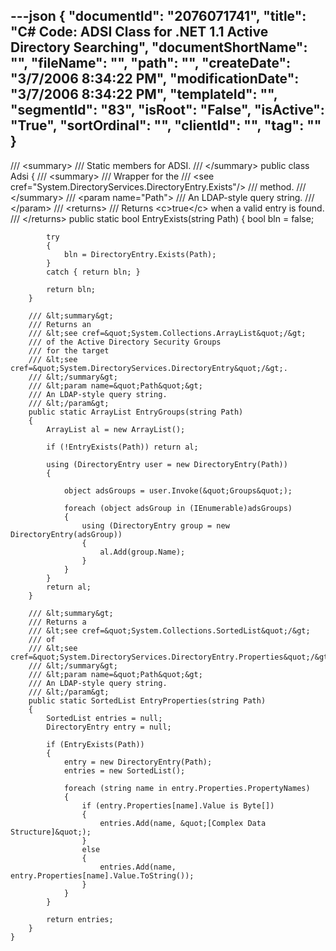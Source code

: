 ---json
{
  "documentId": "2076071741",
  "title": "C# Code: ADSI Class for .NET 1.1 Active Directory Searching",
  "documentShortName": "",
  "fileName": "",
  "path": "",
  "createDate": "3/7/2006 8:34:22 PM",
  "modificationDate": "3/7/2006 8:34:22 PM",
  "templateId": "",
  "segmentId": "83",
  "isRoot": "False",
  "isActive": "True",
  "sortOrdinal": "",
  "clientId": "",
  "tag": ""
}
---

/// &lt;summary&gt;
    /// Static members for ADSI.
    /// &lt;/summary&gt;
    public class Adsi
    {
        /// &lt;summary&gt;
        /// Wrapper for the
        /// &lt;see cref=&quot;System.DirectoryServices.DirectoryEntry.Exists&quot;/&gt;
        /// method.
        /// &lt;/summary&gt;
        /// &lt;param name=&quot;Path&quot;&gt;
        /// An LDAP-style query string.
        /// &lt;/param&gt;
        /// &lt;returns&gt;
        /// Returns &lt;c&gt;true&lt;/c&gt; when a valid entry is found.
        /// &lt;/returns&gt;
        public static bool EntryExists(string Path)
        {
            bool bln = false;

            try
            {
                bln = DirectoryEntry.Exists(Path);
            }
            catch { return bln; }

            return bln;
        }

        /// &lt;summary&gt;
        /// Returns an
        /// &lt;see cref=&quot;System.Collections.ArrayList&quot;/&gt;
        /// of the Active Directory Security Groups
        /// for the target
        /// &lt;see cref=&quot;System.DirectoryServices.DirectoryEntry&quot;/&gt;.
        /// &lt;/summary&gt;
        /// &lt;param name=&quot;Path&quot;&gt;
        /// An LDAP-style query string.
        /// &lt;/param&gt;
        public static ArrayList EntryGroups(string Path)
        {
            ArrayList al = new ArrayList();

            if (!EntryExists(Path)) return al;

            using (DirectoryEntry user = new DirectoryEntry(Path))
            {

                object adsGroups = user.Invoke(&quot;Groups&quot;);

                foreach (object adsGroup in (IEnumerable)adsGroups)
                {
                    using (DirectoryEntry group = new DirectoryEntry(adsGroup))
                    {
                        al.Add(group.Name);
                    }
                }
            }
            return al;
        }

        /// &lt;summary&gt;
        /// Returns a
        /// &lt;see cref=&quot;System.Collections.SortedList&quot;/&gt;
        /// of
        /// &lt;see cref=&quot;System.DirectoryServices.DirectoryEntry.Properties&quot;/&gt;.
        /// &lt;/summary&gt;
        /// &lt;param name=&quot;Path&quot;&gt;
        /// An LDAP-style query string.
        /// &lt;/param&gt;
        public static SortedList EntryProperties(string Path)
        {
            SortedList entries = null;
            DirectoryEntry entry = null;

            if (EntryExists(Path))
            {
                entry = new DirectoryEntry(Path);
                entries = new SortedList();

                foreach (string name in entry.Properties.PropertyNames)
                {
                    if (entry.Properties[name].Value is Byte[])
                    {
                        entries.Add(name, &quot;[Complex Data Structure]&quot;);
                    }
                    else
                    {
                        entries.Add(name, entry.Properties[name].Value.ToString());
                    }
                }
            }

            return entries;
        }
    }
